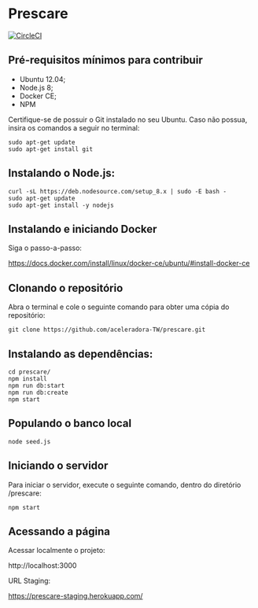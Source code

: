 # Prescare

[![CircleCI](https://circleci.com/gh/aceleradora-TW/prescare.svg?style=svg)](https://circleci.com/gh/aceleradora-TW/prescare)


## Pré-requisitos mínimos para contribuir
- Ubuntu 12.04;
- Node.js 8;
- Docker CE;
- NPM

Certifique-se de possuir o Git instalado no seu Ubuntu. Caso não possua, insira os comandos a seguir no terminal:
```
sudo apt-get update
sudo apt-get install git
```
## Instalando o Node.js:
```
curl -sL https://deb.nodesource.com/setup_8.x | sudo -E bash -
sudo apt-get update
sudo apt-get install -y nodejs
```

## Instalando e iniciando Docker

Siga o passo-a-passo:

https://docs.docker.com/install/linux/docker-ce/ubuntu/#install-docker-ce


## Clonando o repositório 
Abra o terminal e cole o seguinte comando para obter uma cópia do repositório:
```
git clone https://github.com/aceleradora-TW/prescare.git
```

## Instalando as dependências:
```
cd prescare/
npm install
npm run db:start
npm run db:create
npm start
```

## Populando o banco local
```
node seed.js
```
## Iniciando o servidor
Para iniciar o servidor, execute o seguinte comando, dentro do diretório /prescare:
```
npm start
```
## Acessando a página
Acessar localmente o projeto:

http://localhost:3000

URL Staging:

https://prescare-staging.herokuapp.com/
